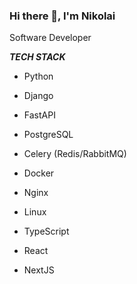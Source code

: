 ### Hi there 👋, I'm Nikolai
Software Developer

___TECH STACK___

* Python
* Django
* FastAPI
* PostgreSQL
* Celery (Redis/RabbitMQ)
* Docker
* Nginx
* Linux
  
* TypeScript
* React
* NextJS

